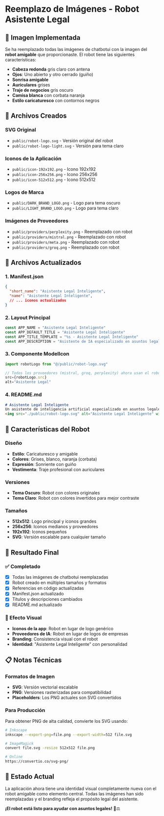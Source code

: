 # Reemplazo de Imágenes - Robot Asistente Legal

## 🤖 Imagen Implementada

Se ha reemplazado todas las imágenes de chatbotui con la imagen del **robot amigable** que proporcionaste. El robot tiene las siguientes características:

- **Cabeza redonda** gris claro con antena
- **Ojos**: Uno abierto y otro cerrado (guiño)
- **Sonrisa amigable**
- **Auriculares** grises
- **Traje de negocios** gris oscuro
- **Camisa blanca** con corbata naranja
- **Estilo caricaturesco** con contornos negros

## 📁 Archivos Creados

### SVG Original
- `public/robot-logo.svg` - Versión original del robot
- `public/robot-logo-light.svg` - Versión para tema claro

### Iconos de la Aplicación
- `public/icon-192x192.png` - Icono 192x192
- `public/icon-256x256.png` - Icono 256x256  
- `public/icon-512x512.png` - Icono 512x512

### Logos de Marca
- `public/DARK_BRAND_LOGO.png` - Logo para tema oscuro
- `public/LIGHT_BRAND_LOGO.png` - Logo para tema claro

### Imágenes de Proveedores
- `public/providers/perplexity.png` - Reemplazado con robot
- `public/providers/mistral.png` - Reemplazado con robot
- `public/providers/meta.png` - Reemplazado con robot
- `public/providers/groq.png` - Reemplazado con robot

## 🔧 Archivos Actualizados

### 1. Manifest.json
```json
{
  "short_name": "Asistente Legal Inteligente",
  "name": "Asistente Legal Inteligente",
  // ... iconos actualizados
}
```

### 2. Layout Principal
```typescript
const APP_NAME = "Asistente Legal Inteligente"
const APP_DEFAULT_TITLE = "Asistente Legal Inteligente"
const APP_TITLE_TEMPLATE = "%s - Asistente Legal Inteligente"
const APP_DESCRIPTION = "Asistente de IA especializado en asuntos legales"
```

### 3. Componente ModelIcon
```typescript
import robotLogo from "@/public/robot-logo.svg"

// Todos los proveedores (mistral, groq, perplexity) ahora usan el robot
src={robotLogo.src}
alt="Asistente Legal"
```

### 4. README.md
```markdown
# Asistente Legal Inteligente
Un asistente de inteligencia artificial especializado en asuntos legales.
<img src="./public/robot-logo.svg" alt="Asistente Legal Inteligente" width="600">
```

## 🎨 Características del Robot

### Diseño
- **Estilo**: Caricaturesco y amigable
- **Colores**: Grises, blanco, naranja (corbata)
- **Expresión**: Sonriente con guiño
- **Vestimenta**: Traje profesional con auriculares

### Versiones
- **Tema Oscuro**: Robot con colores originales
- **Tema Claro**: Robot con colores invertidos para mejor contraste

### Tamaños
- **512x512**: Logo principal y iconos grandes
- **256x256**: Iconos medianos y proveedores
- **192x192**: Iconos pequeños
- **SVG**: Versión escalable para cualquier tamaño

## 🚀 Resultado Final

### ✅ Completado
- [x] Todas las imágenes de chatbotui reemplazadas
- [x] Robot creado en múltiples tamaños y formatos
- [x] Referencias en código actualizadas
- [x] Manifest.json actualizado
- [x] Títulos y descripciones cambiados
- [x] README.md actualizado

### 🎯 Efecto Visual
- **Iconos de la app**: Robot en lugar de logo genérico
- **Proveedores de IA**: Robot en lugar de logos de empresas
- **Branding**: Consistencia visual con el robot
- **Identidad**: "Asistente Legal Inteligente" con personalidad

## 📋 Notas Técnicas

### Formatos de Imagen
- **SVG**: Versión vectorial escalable
- **PNG**: Versiones rasterizadas para compatibilidad
- **Placeholders**: Los PNG actuales son SVG convertidos

### Para Producción
Para obtener PNG de alta calidad, convierte los SVG usando:
```bash
# Inkscape
inkscape --export-png=file.png --export-width=512 file.svg

# ImageMagick  
convert file.svg -resize 512x512 file.png

# Online
https://convertio.co/svg-png/
```

## 🎉 Estado Actual

La aplicación ahora tiene una identidad visual completamente nueva con el robot amigable como elemento central. Todas las imágenes han sido reemplazadas y el branding refleja el propósito legal del asistente.

**¡El robot está listo para ayudar con asuntos legales!** 🤖⚖️















